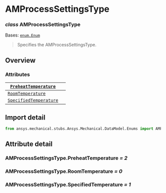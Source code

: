 <a id="amprocesssettingstype"></a>

# AMProcessSettingsType

<a id="AMProcessSettingsType"></a>

### *class* AMProcessSettingsType

Bases: [`enum.Enum`](https://docs.python.org/3/library/enum.html#enum.Enum)

> Specifies the AMProcessSettingsType.

> <!-- !! processed by numpydoc !! -->

<a id="overview"></a>

## Overview

### Attributes

| [`PreheatTemperature`](#AMProcessSettingsType.PreheatTemperature)     |    |
|-----------------------------------------------------------------------|----|
| [`RoomTemperature`](#AMProcessSettingsType.RoomTemperature)           |    |
| [`SpecifiedTemperature`](#AMProcessSettingsType.SpecifiedTemperature) |    |

<a id="import-detail"></a>

## Import detail

```python
from ansys.mechanical.stubs.Ansys.Mechanical.DataModel.Enums import AMProcessSettingsType
```

<a id="attribute-detail"></a>

## Attribute detail

<a id="AMProcessSettingsType.PreheatTemperature"></a>

### AMProcessSettingsType.PreheatTemperature *= 2*

<a id="AMProcessSettingsType.RoomTemperature"></a>

### AMProcessSettingsType.RoomTemperature *= 0*

<a id="AMProcessSettingsType.SpecifiedTemperature"></a>

### AMProcessSettingsType.SpecifiedTemperature *= 1*

